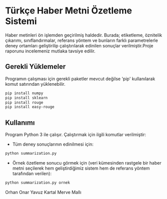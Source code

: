 # Türkçe Haber Metni Özetleme Sistemi

Haber metinleri ön işlemden geçirilmiş haldedir. Burada; etiketleme, öznitelik çıkarımı, sınıflandırmalar, referans yöntem ve bunların farklı parametrelerle deney ortamları geliştirilip çalıştırılarak  edinilen sonuçlar verilmiştir.Proje raporunu incelemeniz mutlaka tavsiye edilir.


## Gerekli Yüklemeler

Programın çalışması için gerekli paketler mevcut değilse 'pip' kullanılarak komut satırından yüklenebilir. 

```bash
pip install numpy
pip install sklearn
pip install rouge
pip install easy-rouge
```

## Kullanımı

Program Python 3 ile çalışır. Çalıştırmak için ilgili komutlar verilmiştir:

- Tüm deney sonuçlarının edinilmesi için:
```bash
python summarization.py
```
- Örnek özetleme sonucu görmek için (veri kümesinden rastgele bir haber metni seçilerek hem geliştirdiğimiz sistem hem de referans yöntem tarafından verilen):
```bash
python summarization.py ornek
```

Orhan Onar
Yavuz Kartal
Merve Mallı
